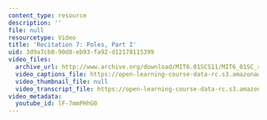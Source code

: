 ```yaml
---
content_type: resource
description: ''
file: null
resourcetype: Video
title: 'Recitation 7: Poles, Part I'
uid: 3d9a7cb0-90d8-eb93-fa92-d12178115399
video_files:
  archive_url: http://www.archive.org/download/MIT6.01SCS11/MIT6_01SC_rec7_300k.mp4
  video_captions_file: https://open-learning-course-data-rc.s3.amazonaws.com/6-01sc-introduction-to-electrical-engineering-and-computer-science-i-spring-2011/6578df14119d54cdacea7971075131fe_lF-7mmPHhG0.vtt
  video_thumbnail_file: null
  video_transcript_file: https://open-learning-course-data-rc.s3.amazonaws.com/6-01sc-introduction-to-electrical-engineering-and-computer-science-i-spring-2011/beac893edf516ff3d96fbb49f9a906fc_lF-7mmPHhG0.pdf
video_metadata:
  youtube_id: lF-7mmPHhG0
---
```

